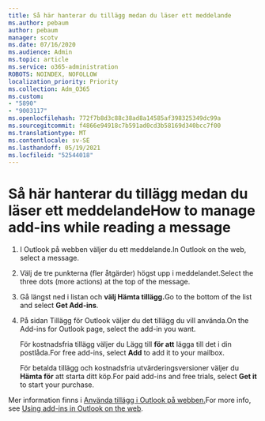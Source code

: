 ```yaml
---
title: Så här hanterar du tillägg medan du läser ett meddelande
ms.author: pebaum
author: pebaum
manager: scotv
ms.date: 07/16/2020
ms.audience: Admin
ms.topic: article
ms.service: o365-administration
ROBOTS: NOINDEX, NOFOLLOW
localization_priority: Priority
ms.collection: Adm_O365
ms.custom:
- "5890"
- "9003117"
ms.openlocfilehash: 772f7b8d3c88c38ad8a14585af398325349dc99a
ms.sourcegitcommit: f4866e94918c7b591ad0cd3b58169d340bcc7f00
ms.translationtype: MT
ms.contentlocale: sv-SE
ms.lasthandoff: 05/19/2021
ms.locfileid: "52544018"
---
```

# <a name="how-to-manage-add-ins-while-reading-a-message"></a><span data-ttu-id="7f19b-102">Så här hanterar du tillägg medan du läser ett meddelande</span><span class="sxs-lookup"><span data-stu-id="7f19b-102">How to manage add-ins while reading a message</span></span>

1. <span data-ttu-id="7f19b-103">I Outlook på webben väljer du ett meddelande.</span><span class="sxs-lookup"><span data-stu-id="7f19b-103">In Outlook on the web, select a message.</span></span>
    
2. <span data-ttu-id="7f19b-104">Välj de tre punkterna (fler åtgärder) högst upp i meddelandet.</span><span class="sxs-lookup"><span data-stu-id="7f19b-104">Select the three dots (more actions) at the top of the message.</span></span>

3. <span data-ttu-id="7f19b-105">Gå längst ned i listan och **välj Hämta tillägg.**</span><span class="sxs-lookup"><span data-stu-id="7f19b-105">Go to the bottom of the list and select **Get Add-ins**.</span></span>
    
4. <span data-ttu-id="7f19b-106">På sidan Tillägg för Outlook väljer du det tillägg du vill använda.</span><span class="sxs-lookup"><span data-stu-id="7f19b-106">On the Add-ins for Outlook page, select the add-in you want.</span></span>
    
    <span data-ttu-id="7f19b-107">För kostnadsfria tillägg väljer du Lägg till **för att** lägga till det i din postlåda.</span><span class="sxs-lookup"><span data-stu-id="7f19b-107">For free add-ins, select **Add** to add it to your mailbox.</span></span>
    
    <span data-ttu-id="7f19b-108">För betalda tillägg och kostnadsfria utvärderingsversioner väljer du **Hämta för** att starta ditt köp.</span><span class="sxs-lookup"><span data-stu-id="7f19b-108">For paid add-ins and free trials, select **Get it** to start your purchase.</span></span>
    
<span data-ttu-id="7f19b-109">Mer information finns i [Använda tillägg i Outlook på webben.](https://support.microsoft.com/office/using-add-ins-in-outlook-on-the-web-8f2ce816-5df4-44a5-958c-f7f9d6dabdce)</span><span class="sxs-lookup"><span data-stu-id="7f19b-109">For more info, see [Using add-ins in Outlook on the web](https://support.microsoft.com/office/using-add-ins-in-outlook-on-the-web-8f2ce816-5df4-44a5-958c-f7f9d6dabdce).</span></span>